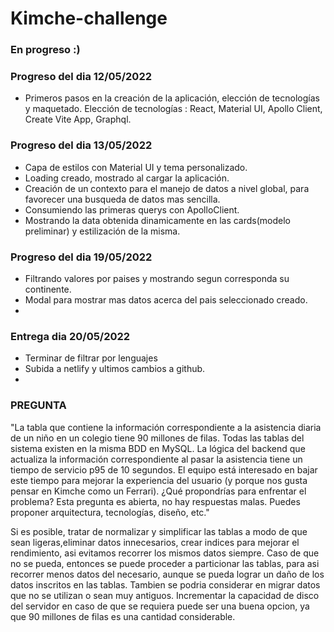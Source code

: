 # Kimche-challenge


### En progreso :) 

### Progreso del dia 12/05/2022
  - Primeros pasos en la creación de la aplicación, elección de tecnologías y maquetado.
  Elección de tecnologías :
  React, Material UI, Apollo Client, Create Vite App, Graphql.

### Progreso del dia 13/05/2022
  - Capa de estilos con Material UI y tema personalizado.
  - Loading creado, mostrado al cargar la aplicación.
  - Creación de un contexto para el manejo de datos a nivel global, para favorecer una busqueda de datos mas sencilla.
  - Consumiendo las primeras querys con ApolloClient.
  - Mostrando la data obtenida dinamicamente en las cards(modelo preliminar) y estilización de la misma.

### Progreso del dia 19/05/2022
  - Filtrando valores por paises y mostrando segun corresponda su continente.
  - Modal para mostrar mas datos acerca del pais seleccionado creado.
  - 
### Entrega dia 20/05/2022
  - Terminar de filtrar por lenguajes
  - Subida a netlify y ultimos cambios a github.
  - 
### PREGUNTA 
"La tabla que contiene la información correspondiente a la asistencia diaria de un niño en un colegio tiene 90 millones de filas. Todas las tablas del sistema existen en la misma BDD en MySQL. La lógica del backend que actualiza la información correspondiente al pasar la asistencia tiene un tiempo de servicio p95 de 10 segundos. El equipo está interesado en bajar este tiempo para mejorar la experiencia del usuario (y porque nos gusta pensar en Kimche como un Ferrari). ¿Qué propondrías para enfrentar el problema? Esta pregunta es abierta, no hay respuestas malas. Puedes proponer arquitectura, tecnologías, diseño, etc."

  Si es posible, tratar de normalizar y simplificar las tablas a modo de que sean ligeras,eliminar datos innecesarios, crear indices para mejorar el rendimiento, asi evitamos recorrer los mismos datos siempre. Caso de que no se pueda, entonces se puede proceder a particionar las tablas, para asi recorrer menos datos del necesario, aunque se pueda lograr un daño de los datos inscritos en las tablas. 
  Tambien se podria considerar en migrar datos que no se utilizan o sean muy antiguos.
 Incrementar la capacidad de disco del servidor en caso de que se requiera puede ser una buena opcion, ya que 90 millones de filas es una cantidad considerable. 
